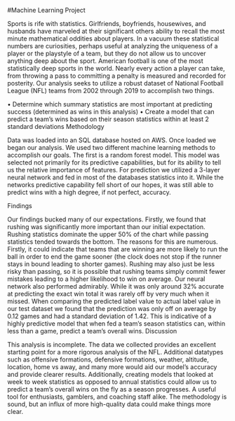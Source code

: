 #Machine Learning Project

Sports is rife with statistics. Girlfriends, boyfriends, housewives, and husbands have marveled at their significant others ability to recall the most minute mathematical oddities about players. In a vacuum these statistical numbers are curiosities, perhaps useful at analyzing the uniqueness of a player or the playstyle of a team, but they do not allow us to uncover anything deep about the sport. American football is one of the most statistically deep sports in the world. Nearly every action a player can take, from throwing a pass to committing a penalty is measured and recorded for posterity. Our analysis seeks to utilize a robust dataset of National Football League (NFL) teams from 2002 through 2019 to accomplish two things.

• Determine which summary statistics are most important at predicting success (determined as wins in this analysis)
• Create a model that can predict a team’s wins based on their season statistics within at least 2 standard deviations
Methodology

Data was loaded into an SQL database hosted on AWS. Once loaded we began our analysis. We used two different machine learning methods to accomplish our goals. The first is a random forest model. This model was selected not primarily for its predictive capabilities, but for its ability to tell us the relative importance of features. For prediction we utilized a 3-layer neural network and fed in most of the databases statistics into it. While the networks predictive capability fell short of our hopes, it was still able to predict wins with a high degree, if not perfect, accuracy.

Findings

Our findings bucked many of our expectations. Firstly, we found that rushing was significantly more important than our initial expectation. Rushing statistics dominate the upper 50% of the chart while passing statistics tended towards the bottom. The reasons for this are numerous. Firstly, it could indicate that teams that are winning are more likely to run the ball in order to end the game sooner (the clock does not stop if the runner stays in bound leading to shorter games). Rushing may also just be less risky than passing, so it is possible that rushing teams simply commit fewer mistakes leading to a higher likelihood to win on average.
Our neural network also performed admirably. While it was only around 32% accurate at predicting the exact win total it was rarely off by very much when it missed. When comparing the predicted label value to actual label value in our test dataset we found that the prediction was only off on average by 0.12 games and had a standard deviation of 1.42. This is indicative of a highly predictive model that when fed a team’s season statistics can, within less than a game, predict a team’s overall wins.
Discussion

This analysis is incomplete. The data we collected provides an excellent starting point for a more rigorous analysis of the NFL. Additional datatypes such as offensive formations, defensive formations, weather, altitude, location, home vs away, and many more would aid our model’s accuracy and provide clearer results. Additionally, creating models that looked at week to week statistics as opposed to annual statistics could allow us to predict a team’s overall wins on the fly as a season progresses. A useful tool for enthusiasts, gamblers, and coaching staff alike. The methodology is sound, but an influx of more high-quality data could make things more clear.
